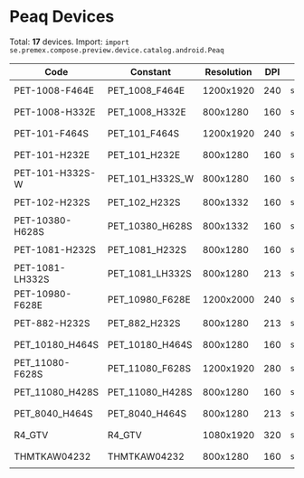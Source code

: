 # Peaq Devices

Total: **17** devices. Import: `import se.premex.compose.preview.device.catalog.android.Peaq`

| Code | Constant | Resolution | DPI | Compose Spec | Preview Usage |
|------|----------|------------|-----|-------------|---------------|
| PET-1008-F464E | PET_1008_F464E | 1200x1920 | 240 | `spec:width=1200px,height=1920px,dpi=240` | `@Preview(device = Peaq.PET_1008_F464E)` |
| PET-1008-H332E | PET_1008_H332E | 800x1280 | 160 | `spec:width=800px,height=1280px,dpi=160` | `@Preview(device = Peaq.PET_1008_H332E)` |
| PET-101-F464S | PET_101_F464S | 1200x1920 | 240 | `spec:width=1200px,height=1920px,dpi=240` | `@Preview(device = Peaq.PET_101_F464S)` |
| PET-101-H232E | PET_101_H232E | 800x1280 | 160 | `spec:width=800px,height=1280px,dpi=160` | `@Preview(device = Peaq.PET_101_H232E)` |
| PET-101-H332S-W | PET_101_H332S_W | 800x1280 | 160 | `spec:width=800px,height=1280px,dpi=160` | `@Preview(device = Peaq.PET_101_H332S_W)` |
| PET-102-H232S | PET_102_H232S | 800x1332 | 160 | `spec:width=800px,height=1332px,dpi=160` | `@Preview(device = Peaq.PET_102_H232S)` |
| PET-10380-H628S | PET_10380_H628S | 800x1332 | 160 | `spec:width=800px,height=1332px,dpi=160` | `@Preview(device = Peaq.PET_10380_H628S)` |
| PET-1081-H232S | PET_1081_H232S | 800x1280 | 160 | `spec:width=800px,height=1280px,dpi=160` | `@Preview(device = Peaq.PET_1081_H232S)` |
| PET-1081-LH332S | PET_1081_LH332S | 800x1280 | 213 | `spec:width=800px,height=1280px,dpi=213` | `@Preview(device = Peaq.PET_1081_LH332S)` |
| PET-10980-F628E | PET_10980_F628E | 1200x2000 | 240 | `spec:width=1200px,height=2000px,dpi=240` | `@Preview(device = Peaq.PET_10980_F628E)` |
| PET-882-H232S | PET_882_H232S | 800x1280 | 213 | `spec:width=800px,height=1280px,dpi=213` | `@Preview(device = Peaq.PET_882_H232S)` |
| PET_10180_H464S | PET_10180_H464S | 800x1280 | 160 | `spec:width=800px,height=1280px,dpi=160` | `@Preview(device = Peaq.PET_10180_H464S)` |
| PET_11080-F628S | PET_11080_F628S | 1200x1920 | 280 | `spec:width=1200px,height=1920px,dpi=280` | `@Preview(device = Peaq.PET_11080_F628S)` |
| PET_11080_H428S | PET_11080_H428S | 800x1280 | 160 | `spec:width=800px,height=1280px,dpi=160` | `@Preview(device = Peaq.PET_11080_H428S)` |
| PET_8040_H464S | PET_8040_H464S | 800x1280 | 213 | `spec:width=800px,height=1280px,dpi=213` | `@Preview(device = Peaq.PET_8040_H464S)` |
| R4_GTV | R4_GTV | 1080x1920 | 320 | `spec:width=1080px,height=1920px,dpi=320` | `@Preview(device = Peaq.R4_GTV)` |
| THMTKAW04232 | THMTKAW04232 | 800x1280 | 160 | `spec:width=800px,height=1280px,dpi=160` | `@Preview(device = Peaq.THMTKAW04232)` |

<!-- Generated automatically. Do not edit manually. -->

